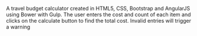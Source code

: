 A travel budget calculator created in HTML5, CSS, Bootstrap and AngularJS using Bower with Gulp. The user enters the cost and count of each item and clicks on the calculate button to find the total cost. Invalid entries will trigger a warning
